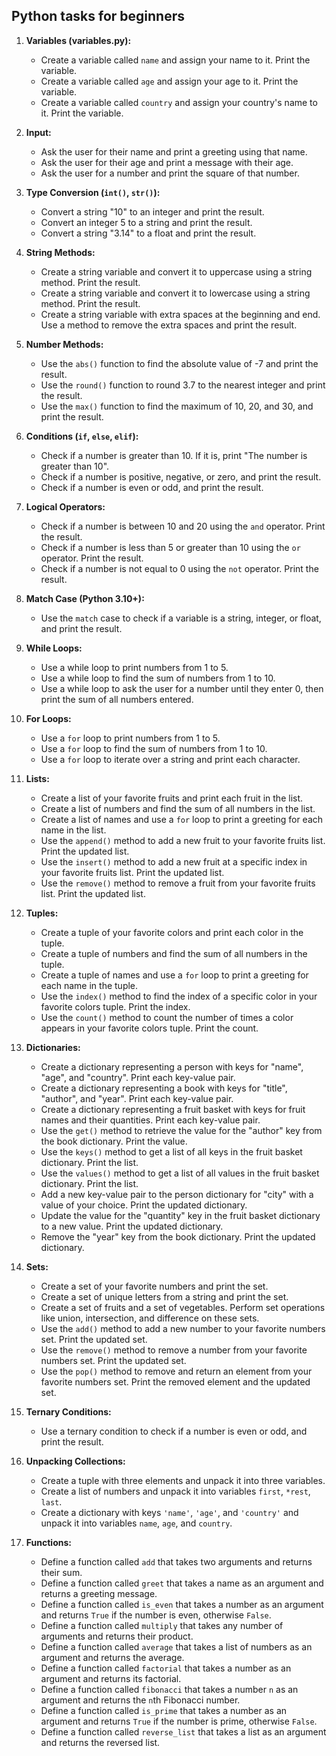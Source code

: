 ## Python tasks for beginners
1. **Variables (variables.py):**
   - Create a variable called `name` and assign your name to it. Print the variable.
   - Create a variable called `age` and assign your age to it. Print the variable.
   - Create a variable called `country` and assign your country's name to it. Print the variable.

2. **Input:**
   - Ask the user for their name and print a greeting using that name.
   - Ask the user for their age and print a message with their age.
   - Ask the user for a number and print the square of that number.

3. **Type Conversion (`int()`, `str()`):**
   - Convert a string "10" to an integer and print the result.
   - Convert an integer 5 to a string and print the result.
   - Convert a string "3.14" to a float and print the result.

4. **String Methods:**
   - Create a string variable and convert it to uppercase using a string method. Print the result.
   - Create a string variable and convert it to lowercase using a string method. Print the result.
   - Create a string variable with extra spaces at the beginning and end. Use a method to remove the extra spaces and print the result.

5. **Number Methods:**
   - Use the `abs()` function to find the absolute value of -7 and print the result.
   - Use the `round()` function to round 3.7 to the nearest integer and print the result.
   - Use the `max()` function to find the maximum of 10, 20, and 30, and print the result.

6. **Conditions (`if`, `else`, `elif`):**
   - Check if a number is greater than 10. If it is, print "The number is greater than 10".
   - Check if a number is positive, negative, or zero, and print the result.
   - Check if a number is even or odd, and print the result.

7. **Logical Operators:**
   - Check if a number is between 10 and 20 using the `and` operator. Print the result.
   - Check if a number is less than 5 or greater than 10 using the `or` operator. Print the result.
   - Check if a number is not equal to 0 using the `not` operator. Print the result.

8. **Match Case (Python 3.10+):**
   - Use the `match` case to check if a variable is a string, integer, or float, and print the result.

9. **While Loops:**
    - Use a while loop to print numbers from 1 to 5.
    - Use a while loop to find the sum of numbers from 1 to 10.
    - Use a while loop to ask the user for a number until they enter 0, then print the sum of all numbers entered.

10. **For Loops:**
    - Use a `for` loop to print numbers from 1 to 5.
    - Use a `for` loop to find the sum of numbers from 1 to 10.
    - Use a `for` loop to iterate over a string and print each character.

11. **Lists:**
    - Create a list of your favorite fruits and print each fruit in the list.
    - Create a list of numbers and find the sum of all numbers in the list.
    - Create a list of names and use a `for` loop to print a greeting for each name in the list.
    - Use the `append()` method to add a new fruit to your favorite fruits list. Print the updated list.
    - Use the `insert()` method to add a new fruit at a specific index in your favorite fruits list. Print the updated list.
    - Use the `remove()` method to remove a fruit from your favorite fruits list. Print the updated list.

12. **Tuples:**
    - Create a tuple of your favorite colors and print each color in the tuple.
    - Create a tuple of numbers and find the sum of all numbers in the tuple.
    - Create a tuple of names and use a `for` loop to print a greeting for each name in the tuple.
    - Use the `index()` method to find the index of a specific color in your favorite colors tuple. Print the index.
    - Use the `count()` method to count the number of times a color appears in your favorite colors tuple. Print the count.

13. **Dictionaries:**
    - Create a dictionary representing a person with keys for "name", "age", and "country". Print each key-value pair.
    - Create a dictionary representing a book with keys for "title", "author", and "year". Print each key-value pair.
    - Create a dictionary representing a fruit basket with keys for fruit names and their quantities. Print each key-value pair.
    - Use the `get()` method to retrieve the value for the "author" key from the book dictionary. Print the value.
    - Use the `keys()` method to get a list of all keys in the fruit basket dictionary. Print the list.
    - Use the `values()` method to get a list of all values in the fruit basket dictionary. Print the list.
    - Add a new key-value pair to the person dictionary for "city" with a value of your choice. Print the updated dictionary.
    - Update the value for the "quantity" key in the fruit basket dictionary to a new value. Print the updated dictionary.
    - Remove the "year" key from the book dictionary. Print the updated dictionary.

14. **Sets:**
    - Create a set of your favorite numbers and print the set.
    - Create a set of unique letters from a string and print the set.
    - Create a set of fruits and a set of vegetables. Perform set operations like union, intersection, and difference on these sets.
    - Use the `add()` method to add a new number to your favorite numbers set. Print the updated set.
    - Use the `remove()` method to remove a number from your favorite numbers set. Print the updated set.
    - Use the `pop()` method to remove and return an element from your favorite numbers set. Print the removed element and the updated set.

15. **Ternary Conditions:**
    - Use a ternary condition to check if a number is even or odd, and print the result.

16. **Unpacking Collections:**
    - Create a tuple with three elements and unpack it into three variables.
    - Create a list of numbers and unpack it into variables `first`, `*rest`, `last`.
    - Create a dictionary with keys `'name'`, `'age'`, and `'country'` and unpack it into variables `name`, `age`, and `country`.
    
17. **Functions:**
    - Define a function called `add` that takes two arguments and returns their sum.
    - Define a function called `greet` that takes a name as an argument and returns a greeting message.
    - Define a function called `is_even` that takes a number as an argument and returns `True` if the number is even, otherwise `False`.
    - Define a function called `multiply` that takes any number of arguments and returns their product.
    - Define a function called `average` that takes a list of numbers as an argument and returns the average.
    - Define a function called `factorial` that takes a number as an argument and returns its factorial.
    - Define a function called `fibonacci` that takes a number `n` as an argument and returns the `n`th Fibonacci number.
    - Define a function called `is_prime` that takes a number as an argument and returns `True` if the number is prime, otherwise `False`.
    - Define a function called `reverse_list` that takes a list as an argument and returns the reversed list.